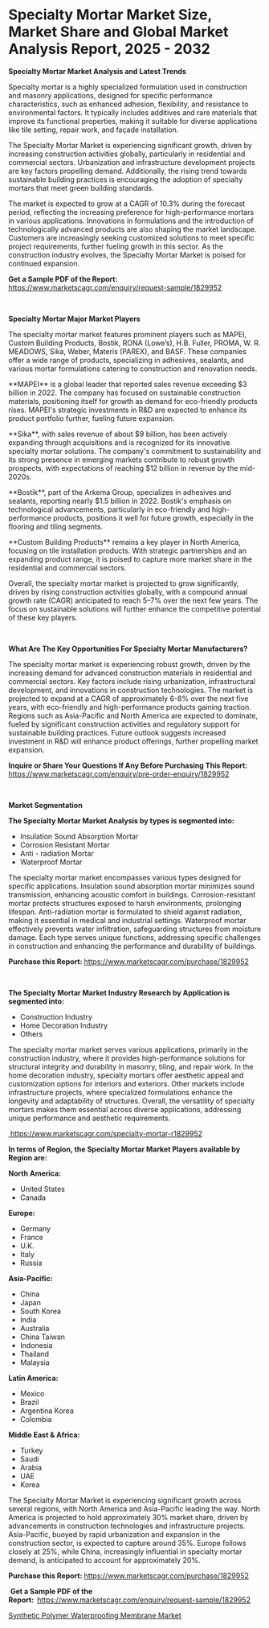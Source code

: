 <p><h1>Specialty Mortar Market Size, Market Share and Global Market Analysis Report, 2025 - 2032</h1></p><p><strong>Specialty Mortar Market Analysis and Latest Trends</strong></p>
<p><p>Specialty mortar is a highly specialized formulation used in construction and masonry applications, designed for specific performance characteristics, such as enhanced adhesion, flexibility, and resistance to environmental factors. It typically includes additives and rare materials that improve its functional properties, making it suitable for diverse applications like tile setting, repair work, and façade installation.</p><p>The Specialty Mortar Market is experiencing significant growth, driven by increasing construction activities globally, particularly in residential and commercial sectors. Urbanization and infrastructure development projects are key factors propelling demand. Additionally, the rising trend towards sustainable building practices is encouraging the adoption of specialty mortars that meet green building standards.</p><p>The market is expected to grow at a CAGR of 10.3% during the forecast period, reflecting the increasing preference for high-performance mortars in various applications. Innovations in formulations and the introduction of technologically advanced products are also shaping the market landscape. Customers are increasingly seeking customized solutions to meet specific project requirements, further fueling growth in this sector. As the construction industry evolves, the Specialty Mortar Market is poised for continued expansion.</p></p>
<p><strong>Get a Sample PDF of the Report:&nbsp;</strong> <a href="https://www.marketscagr.com/enquiry/request-sample/1829952?utm_campaign=2239&utm_medium=2&utm_source=Github&utm_content=ia&utm_term=03022025&utm_id=specialty-mortar">https://www.marketscagr.com/enquiry/request-sample/1829952</a></p>
<p>&nbsp;</p>
<p><strong>Specialty Mortar Major Market Players</strong></p>
<p><p>The specialty mortar market features prominent players such as MAPEI, Custom Building Products, Bostik, RONA (Lowe’s), H.B. Fuller, PROMA, W. R. MEADOWS, Sika, Weber, Materis (PAREX), and BASF. These companies offer a wide range of products, specializing in adhesives, sealants, and various mortar formulations catering to construction and renovation needs.</p><p>**MAPEI** is a global leader that reported sales revenue exceeding $3 billion in 2022. The company has focused on sustainable construction materials, positioning itself for growth as demand for eco-friendly products rises. MAPEI's strategic investments in R&D are expected to enhance its product portfolio further, fueling future expansion.</p><p>**Sika**, with sales revenue of about $9 billion, has been actively expanding through acquisitions and is recognized for its innovative specialty mortar solutions. The company's commitment to sustainability and its strong presence in emerging markets contribute to robust growth prospects, with expectations of reaching $12 billion in revenue by the mid-2020s.</p><p>**Bostik**, part of the Arkema Group, specializes in adhesives and sealants, reporting nearly $1.5 billion in 2022. Bostik's emphasis on technological advancements, particularly in eco-friendly and high-performance products, positions it well for future growth, especially in the flooring and tiling segments.</p><p>**Custom Building Products** remains a key player in North America, focusing on tile installation products. With strategic partnerships and an expanding product range, it is poised to capture more market share in the residential and commercial sectors.</p><p>Overall, the specialty mortar market is projected to grow significantly, driven by rising construction activities globally, with a compound annual growth rate (CAGR) anticipated to reach 5–7% over the next few years. The focus on sustainable solutions will further enhance the competitive potential of these key players.</p></p>
<p>&nbsp;</p>
<p><strong>What Are The Key Opportunities For Specialty Mortar Manufacturers?</strong></p>
<p><p>The specialty mortar market is experiencing robust growth, driven by the increasing demand for advanced construction materials in residential and commercial sectors. Key factors include rising urbanization, infrastructural development, and innovations in construction technologies. The market is projected to expand at a CAGR of approximately 6-8% over the next five years, with eco-friendly and high-performance products gaining traction. Regions such as Asia-Pacific and North America are expected to dominate, fueled by significant construction activities and regulatory support for sustainable building practices. Future outlook suggests increased investment in R&D will enhance product offerings, further propelling market expansion.</p></p>
<p><strong>Inquire or Share Your Questions If Any Before Purchasing This Report:</strong> <a href="https://www.marketscagr.com/enquiry/pre-order-enquiry/1829952?utm_campaign=2239&utm_medium=2&utm_source=Github&utm_content=ia&utm_term=03022025&utm_id=specialty-mortar">https://www.marketscagr.com/enquiry/pre-order-enquiry/1829952</a></p>
<p>&nbsp;</p>
<p><strong>Market Segmentation</strong></p>
<p><strong>The Specialty Mortar Market Analysis by types is segmented into:</strong></p>
<p><ul><li>Insulation Sound Absorption Mortar</li><li>Corrosion Resistant Mortar</li><li>Anti - radiation Mortar</li><li>Waterproof Mortar</li></ul></p>
<p><p>The specialty mortar market encompasses various types designed for specific applications. Insulation sound absorption mortar minimizes sound transmission, enhancing acoustic comfort in buildings. Corrosion-resistant mortar protects structures exposed to harsh environments, prolonging lifespan. Anti-radiation mortar is formulated to shield against radiation, making it essential in medical and industrial settings. Waterproof mortar effectively prevents water infiltration, safeguarding structures from moisture damage. Each type serves unique functions, addressing specific challenges in construction and enhancing the performance and durability of buildings.</p></p>
<p><strong>Purchase this Report:&nbsp;</strong><a href="https://www.marketscagr.com/purchase/1829952?utm_campaign=2239&utm_medium=2&utm_source=Github&utm_content=ia&utm_term=03022025&utm_id=specialty-mortar">https://www.marketscagr.com/purchase/1829952</a></p>
<p>&nbsp;</p>
<p><strong>The Specialty Mortar Market Industry Research by Application is segmented into:</strong></p>
<p><ul><li>Construction Industry</li><li>Home Decoration Industry</li><li>Others</li></ul></p>
<p><p>The specialty mortar market serves various applications, primarily in the construction industry, where it provides high-performance solutions for structural integrity and durability in masonry, tiling, and repair work. In the home decoration industry, specialty mortars offer aesthetic appeal and customization options for interiors and exteriors. Other markets include infrastructure projects, where specialized formulations enhance the longevity and adaptability of structures. Overall, the versatility of specialty mortars makes them essential across diverse applications, addressing unique performance and aesthetic requirements.</p></p>
<p><a href="https://www.marketscagr.com/specialty-mortar-r1829952?utm_campaign=2239&utm_medium=2&utm_source=Github&utm_content=ia&utm_term=03022025&utm_id=specialty-mortar">&nbsp;https://www.marketscagr.com/specialty-mortar-r1829952</a></p>
<p><strong>In terms of Region, the Specialty Mortar Market Players available by Region are:</strong></p>
<p>
    <p> <strong> North America: </strong>
        <ul>
            <li>United States</li>
            <li>Canada</li>
        </ul>
        </p> 
    <p> <strong> Europe: </strong>
        <ul>
            <li>Germany</li>
            <li>France</li>
            <li>U.K.</li>
            <li>Italy</li>
            <li>Russia</li>
        </ul>
        </p> 
    <p> <strong> Asia-Pacific: </strong>
        <ul>
            <li>China</li>
            <li>Japan</li>
            <li>South Korea</li>
            <li>India</li>
            <li>Australia</li>
            <li>China Taiwan</li>
            <li>Indonesia</li>
            <li>Thailand</li>
            <li>Malaysia</li>
        </ul>
        </p> 
    <p> <strong> Latin America: </strong>
        <ul>
            <li>Mexico</li>
            <li>Brazil</li>
            <li>Argentina Korea</li>
            <li>Colombia</li>
        </ul>
        </p> 
    <p> <strong> Middle East & Africa: </strong>
        <ul>
            <li>Turkey</li>
            <li>Saudi</li>
            <li>Arabia</li>
            <li>UAE</li>
            <li>Korea</li>
        </ul>
    </p>
    </p>
<p><p>The Specialty Mortar Market is experiencing significant growth across several regions, with North America and Asia-Pacific leading the way. North America is projected to hold approximately 30% market share, driven by advancements in construction technologies and infrastructure projects. Asia-Pacific, buoyed by rapid urbanization and expansion in the construction sector, is expected to capture around 35%. Europe follows closely at 25%, while China, increasingly influential in specialty mortar demand, is anticipated to account for approximately 20%.</p></p>
<p><strong>Purchase this Report: </strong><a href="https://www.marketscagr.com/purchase/1829952?utm_campaign=2239&utm_medium=2&utm_source=Github&utm_content=ia&utm_term=03022025&utm_id=specialty-mortar">https://www.marketscagr.com/purchase/1829952</a></p>
<p>&nbsp;<strong>Get a Sample PDF of the Report:&nbsp;&nbsp;</strong><a href="https://www.marketscagr.com/enquiry/request-sample/1829952?utm_campaign=2239&utm_medium=2&utm_source=Github&utm_content=ia&utm_term=03022025&utm_id=specialty-mortar">https://www.marketscagr.com/enquiry/request-sample/1829952</a></p>
<p><strong></strong></p>
<p><p><a href="https://github.com/millionkaryn68/Market-Research-Report-List-1/blob/main/synthetic-polymer-waterproofing-membrane-market.md?utm_campaign=2239&utm_medium=2&utm_source=Github&utm_content=ia&utm_term=03022025&utm_id=specialty-mortar">Synthetic Polymer Waterproofing Membrane Market</a></p></p>